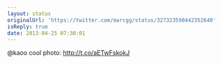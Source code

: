 ```yaml
---
layout: status
originalUrl: 'https://twitter.com/marcgg/status/327323598442352640'
isReply: true
date: 2013-04-25 07:30:01
---
```


@kaoo cool photo: http://t.co/aETwFskokJ

